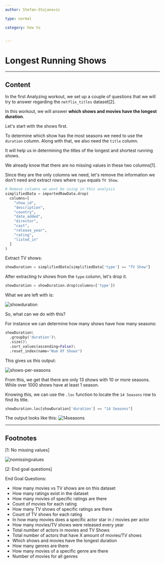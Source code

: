 ```yaml
---
author: Stefan-Stojanovic

type: normal

category: how to


---
```


# Longest Running Shows

---
## Content

In the first Analyzing workout, we set up a couple of questions that we will try to answer regarding the `netflix_titles` dataset[2].

In this workout, we will answer **which shows and movies have the longest duration**.

Let's start with the shows first.

To determine which show has the most seasons we need to use the `duration` column. Along with that, we also need the `title` column.

It will help us in determining the titles of the longest and shortest running shows.

We already know that there are no missing values in these two columns[1].

Since they are the only columns we need, let's remove the information we don't need and extract rows where `type` equals `TV Show`.
```py
# Remove columns we wont be using in this analysis
simplifiedData = importedRawData.drop(
  columns=[
    "show_id", 
    "description", 
    "country", 
    "date_added", 
    "director",
    "cast",
    "release_year",
    "rating", 
    "listed_in"
  ]
)
```

Extract TV shows:
```py
showDuration = simplifiedData[simplifiedData['type'] == "TV Show"]
```

After extracting tv shows from the `type` column, let's drop it.
```py
showDuration = showDuration.drop(columns=['type'])
```

What we are left with is:

![showduration](https://img.enkipro.com/b2b53d42b2c50f241fafaf129e279734.png)

So, what can we do with this?

For instance we can determine how many shows have how many seasons:
```py
showDuration\
  .groupby('duration')\
  .size()\
  .sort_values(ascending=False)\
  .reset_index(name="Num Of Shows")
```

This gives us this output:

![shows-per-seasons](https://img.enkipro.com/30b18b757f39d3f7ec6aec384c9b9476.png)

From this, we get that there are only 13 shows with 10 or more seasons. While over 1000 shows have at least 1 season.

Knowing this, we can use the `.loc` function to locate the `14 Seasons` row to find its title.

```py
showDuration.loc[showDuration['duration'] == "14 Seasons"]
```

The output looks like this:
![14seasons](https://img.enkipro.com/cde1eafbe5e64448ef6b47cfefea1c15.png)

---
## Footnotes
[1: No missing values]

![nomissingvalues](https://img.enkipro.com/629e4a33e5c98d860011a442d3bba282.png)

[2: End goal questions]

End Goal Questions:

- How many movies vs TV shows are on this dataset
- How many ratings exist in the dataset
- How many movies of specific ratings are there
- Count of movies for each rating
- How many TV shows of specific ratings are there
- Count of TV shows for each rating
- In how many movies does a specific actor star in / movies per actor 
- How many movies/TV shows were released every year
- Total number of actors in movies and TV Shows
- Total number of actors that have X amount of movies/TV shows
- Which shows and movies have the longest duration
- How many genres are there
- How many movies of a specific genre are there
- Number of movies for all genres
